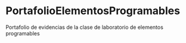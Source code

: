 # PortafolioElementosProgramables
Portafolio de evidencias de la clase de laboratorio de elementos programables



